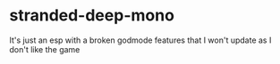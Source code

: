 # stranded-deep-mono
It's just an esp with a broken godmode features that I won't update as I don't like the game
